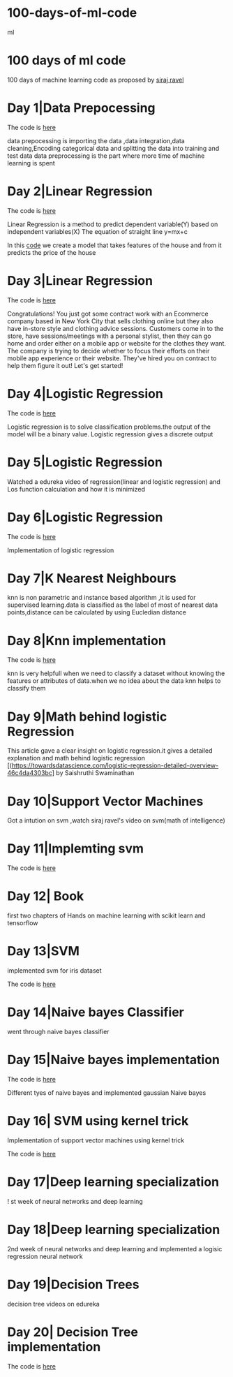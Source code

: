 # 100-days-of-ml-code
ml
# 100 days of ml code
100 days of machine learning code as proposed by [siraj ravel](https://github.com/llSourcell)
# Day 1|Data Prepocessing
The code is  [here](https://github.com/jana95/100-days-of-ml-code/blob/master/Code/day%201.ipynb)


data prepocessing is importing the data ,data integration,data cleaning,Encoding categorical data and splitting the data into training and test data
data preprocessing is the part where more time of machine learning is spent
# Day 2|Linear Regression
The code is  [here](https://github.com/jana95/100-days-of-ml-code/blob/master/Code/day%202.ipynb)


Linear Regression is a method to predict dependent variable(Y) based on independent variables(X)
The equation of straight line y=mx+c

In this  [code](https://github.com/jana95/100-days-of-ml-code/blob/master/Code/day%202.ipynb) we create a model that takes features of the house and from it predicts the price of the house
# Day 3|Linear Regression

The code is  [here](https://github.com/jana95/100-days-of-ml-code/blob/master/Code/day%203.ipynb)


Congratulations! You just got some contract work with an Ecommerce company based in New York City that sells clothing online but they also have in-store style and clothing advice sessions. Customers come in to the store, have sessions/meetings with a personal stylist, then they can go home and order either on a mobile app or website for the clothes they want.
The company is trying to decide whether to focus their efforts on their mobile app experience or their website. They've hired you on contract to help them figure it out! Let's get started!
# Day 4|Logistic Regression
The code is  [here](https://github.com/jana95/100-days-of-ml-code/blob/master/Code/day%204.ipynb)


Logistic regression is to solve classification problems.the output of the model will be a binary value.
Logistic regression gives a discrete output

# Day 5|Logistic Regression

Watched a edureka video of regression(linear and logistic regression) and Los function calculation and how it is minimized

# Day 6|Logistic Regression

The code is  [here](https://github.com/jana95/100-days-of-ml-code/blob/master/Code/day%205.ipynb)

Implementation of logistic regression

# Day 7|K Nearest Neighbours

knn is non parametric and instance based algorithm ,it is used for supervised learning.data is classified as the label of most of nearest data points,distance can be calculated by using Eucledian distance

# Day 8|Knn implementation

The code is  [here](https://github.com/jana95/100-days-of-ml-code/blob/master/Code/day%208.ipynb)

knn is very helpfull when we need to classify a dataset without knowing the features or attributes of data.when we no idea about the data knn helps to classify them

# Day 9|Math behind logistic Regression

This article gave a clear insight on logistic regression.it gives a detailed explanation and math behind logistic regression  [(https://towardsdatascience.com/logistic-regression-detailed-overview-46c4da4303bc]  by Saishruthi Swaminathan

# Day 10|Support Vector Machines

Got a intution on svm ,watch siraj ravel's video on svm(math of intelligence)

# Day 11|Implemting svm

The code is  [here](https://github.com/jana95/100-days-of-ml-code/blob/master/Code/day%2011.ipynb)

# Day 12| Book

first two chapters of Hands on machine learning with scikit learn and tensorflow

# Day 13|SVM 

implemented svm for iris dataset

The code is  [here](https://github.com/jana95/100-days-of-ml-code/blob/master/Code/day%2013.ipynb)

# Day 14|Naive bayes Classifier

went through naive bayes classifier

# Day 15|Naive bayes implementation

The code is  [here](https://github.com/jana95/100-days-of-ml-code/blob/master/Code/day%2015.ipynb)

Different tyes of naive bayes and implemented gaussian Naive bayes

# Day 16| SVM using kernel trick

Implementation of support vector machines using kernel trick

The code is  [here](https://github.com/jana95/100-days-of-ml-code/blob/master/Code/day%2016.ipynb)

# Day 17|Deep learning specialization

! st week of neural networks and deep learning

# Day 18|Deep learning specialization

2nd week of neural networks and deep learning and implemented a logisic regression  neural network

# Day 19|Decision Trees

decision tree videos on edureka

# Day 20| Decision Tree implementation

The code is  [here](https://github.com/jana95/100-days-of-ml-code/blob/master/Code/day%2020.ipynb)





